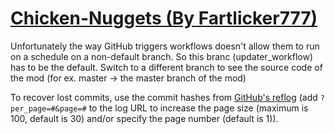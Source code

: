 # [Chicken-Nuggets (By Fartlicker777)](https://github.com/Fartlicker777/Chicken-Nuggets)

Unfortunately the way GitHub triggers workflows doesn't allow them to run on a schedule on a non-default branch. So this branc (updater_workflow) has to be the default. Switch to a different branch to see the source code of the mod (for ex. master -> the master branch of the mod)

To recover lost commits, use the commit hashes from [GitHub's reflog](https://api.github.com/repos/KtaneModules/Chicken-Nuggets-Fartlicker777/events) (add `?per_page=#&page=#` to the log URL to increase the page size (maximum is 100, default is 30) and/or specify the page number (default is 1)).
